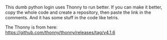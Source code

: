 This dumb python login uses Thonny to run better.
If you can make it better, copy the whole code and create a repository, then paste the link in the comments.
And it has some stuff in the code like tetris.

The Thonny is from here: https://github.com/thonny/thonny/releases/tag/v4.1.6
